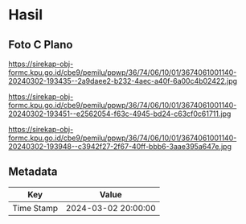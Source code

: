# Hasil

## Foto C Plano

https://sirekap-obj-formc.kpu.go.id/cbe9/pemilu/ppwp/36/74/06/10/01/3674061001140-20240302-193435--2a9daee2-b232-4aec-a40f-6a00c4b02422.jpg

https://sirekap-obj-formc.kpu.go.id/cbe9/pemilu/ppwp/36/74/06/10/01/3674061001140-20240302-193451--e2562054-f63c-4945-bd24-c63cf0c61711.jpg

https://sirekap-obj-formc.kpu.go.id/cbe9/pemilu/ppwp/36/74/06/10/01/3674061001140-20240302-193948--c3942f27-2f67-40ff-bbb6-3aae395a647e.jpg


## Metadata

| Key        | Value               |
| ---------- | ------------------- |
| Time Stamp | 2024-03-02 20:00:00 |



